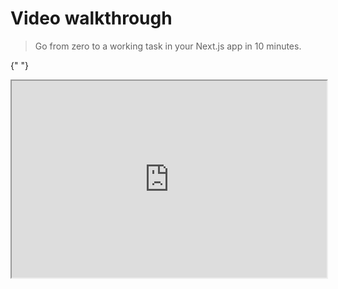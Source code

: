 # Video walkthrough

> Go from zero to a working task in your Next.js app in 10 minutes.

{" "}

<iframe width="100%" height="315" src="https://www.youtube.com/embed/YH_4c0K7fGM?si=5JzZmZseuqI5aciM" title="Trigger.dev walkthrough" allow="accelerometer; clipboard-write; encrypted-media; gyroscope; picture-in-picture; web-share" referrerPolicy="strict-origin-when-cross-origin" allowFullScreen />

### In this video we cover the following topics:

* [0:00](https://youtu.be/YH_4c0K7fGM?si=J8svVzotZtyTXDap\&t=0) – [Install Trigger.dev](/quick-start) in an existing Next.js project
* [1:44](https://youtu.be/YH_4c0K7fGM?si=J8svVzotZtyTXDap\&t=104) – [Run and test](/run-tests) the "Hello, world!" example project
* [2:09](https://youtu.be/YH_4c0K7fGM?si=FMTP8ep_cDBCU0_x\&t=128) – Create and run an AI image generation task that uses [Fal.ai](https://fal.ai) – ([View the code](/guides/examples/fal-ai-image-to-cartoon))
* [6:25](https://youtu.be/YH_4c0K7fGM?si=pPc8iLI2Y9FGD3yo\&t=385) – Create and run a [Realtime](/realtime/overview) example using [React hooks](/realtime/react-hooks) – ([View the code](/guides/examples/fal-ai-realtime))
* [11:10](https://youtu.be/YH_4c0K7fGM?si=Mjd0EvvNsNlVouvY\&t=670) – [Deploy your task](/cli-deploy) to the Trigger.dev Cloud
